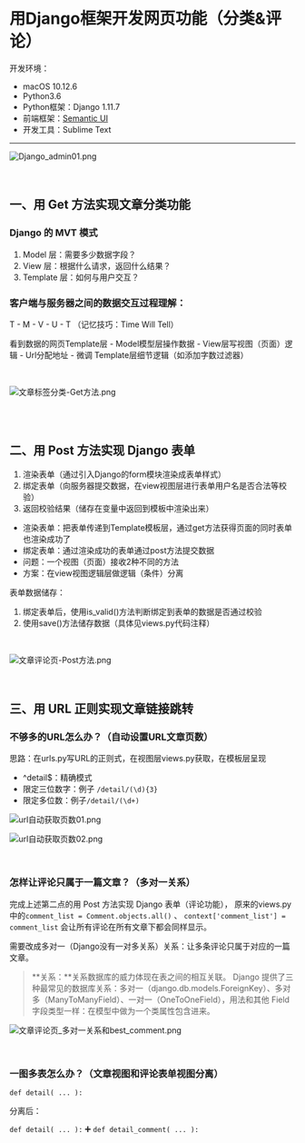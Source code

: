 # 用Django框架开发网页功能（分类&评论）

开发环境：
- macOS 10.12.6
- Python3.6
- Python框架：Django 1.11.7
- 前端框架：[Semantic UI](http://www.semantic-ui.cn/)
- 开发工具：Sublime Text

---

![Django_admin01.png](https://github.com/FatliTalk/Django_Demo01/blob/master/pagesPictures/Django_admin01.png?raw=true)

<br>

## 一、用 Get 方法实现文章分类功能
### Django 的 MVT 模式
1. Model 层：需要多少数据字段？
2. View 层：根据什么请求，返回什么结果？
3. Template 层：如何与用户交互？

### 客户端与服务器之间的数据交互过程理解：
T - M - V - U - T  （记忆技巧：Time Will Tell）

看到数据的网页Template层 - Model模型层操作数据 - View层写视图（页面）逻辑 - Url分配地址 - 微调 Template层细节逻辑（如添加字数过滤器）

<br>

![文章标签分类-Get方法.png](https://github.com/FatliTalk/Django_Demo01/blob/master/pagesPictures/%E6%96%87%E7%AB%A0%E6%A0%87%E7%AD%BE%E5%88%86%E7%B1%BB-Get%E6%96%B9%E6%B3%95.png?raw=true)

<br>
<br>

## 二、用 Post 方法实现 Django 表单
1. 渲染表单（通过引入Django的form模块渲染成表单样式）
2. 绑定表单（向服务器提交数据，在view视图层进行表单用户名是否合法等校验）
3. 返回校验结果（储存在变量中返回到模板中渲染出来）

- 渲染表单：把表单传递到Template模板层，通过get方法获得页面的同时表单也渲染成功了
- 绑定表单：通过渲染成功的表单通过post方法提交数据
- 问题：一个视图（页面）接收2种不同的方法
- 方案：在view视图逻辑层做逻辑（条件）分离

表单数据储存：
1. 绑定表单后，使用is_valid()方法判断绑定到表单的数据是否通过校验
2. 使用save()方法储存数据（具体见views.py代码注释）

<br>

![文章评论页-Post方法.png](https://github.com/FatliTalk/Django_Demo01/blob/master/pagesPictures/%E6%96%87%E7%AB%A0%E8%AF%84%E8%AE%BA%E9%A1%B5-Post%E6%96%B9%E6%B3%95.png?raw=true)

<br>

## 三、用 URL 正则实现文章链接跳转

### 不够多的URL怎么办？（自动设置URL文章页数）

思路：在urls.py写URL的正则式，在视图层views.py获取，在模板层呈现

- ^detail$：精确模式
- 限定三位数字：例子 `/detail/(\d){3}`
- 限定多位数：例子`/detail/(\d+)`



![url自动获取页数01.png](https://github.com/FatliTalk/Django_Demo01/blob/master/pagesPictures/url%E8%87%AA%E5%8A%A8%E8%8E%B7%E5%8F%96%E9%A1%B5%E6%95%B001.png?raw=true)

![url自动获取页数02.png](https://github.com/FatliTalk/Django_Demo01/blob/master/pagesPictures/url%E8%87%AA%E5%8A%A8%E8%8E%B7%E5%8F%96%E9%A1%B5%E6%95%B002.png?raw=true)

<br>

### 怎样让评论只属于一篇文章？（多对一关系）

完成上述第二点的用 Post 方法实现 Django 表单（评论功能）， 原来的views.py中的`comment_list = Comment.objects.all()` 、 `context['comment_list'] = comment_list` 会让所有评论在所有文章下都会同样显示。

需要改成多对一（Django没有一对多关系）关系：让多条评论只属于对应的一篇文章。

> **关系：**关系数据库的威力体现在表之间的相互关联。 Django 提供了三种最常见的数据库关系：多对一（django.db.models.ForeignKey）、多对多（ManyToManyField）、一对一（OneToOneField），用法和其他 Field 字段类型一样：在模型中做为一个类属性包含进来。


![文章评论页_多对一关系和best_comment.png](https://github.com/FatliTalk/Django_Demo01/blob/master/pagesPictures/%E6%96%87%E7%AB%A0%E8%AF%84%E8%AE%BA%E9%A1%B5_%E5%A4%9A%E5%AF%B9%E4%B8%80%E5%85%B3%E7%B3%BB%E5%92%8Cbest_comment.png?raw=true)

<br>

### 一图多表怎么办？（文章视图和评论表单视图分离）

`def detail( ... ):`

分离后：

`def detail( ... ):` ➕ `def detail_comment( ... ):`

